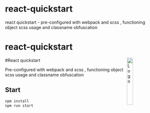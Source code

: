 # react-quickstart
react quickstart - pre-configured with webpack and scss , functioning object scss usage and classname obfuscation


# react-quickstart

<img alt="Logo" align="right" src="https://create-react-app.dev/img/logo.svg" width="20%" />

#React quickstart

Pre-configured with webpack and scss , functioning object scss usage and classname obfuscation

## Start

```sh
npm install
npm run start
```
